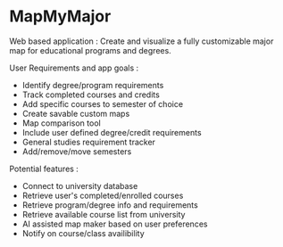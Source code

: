 # MapMyMajor
Web based application : Create and visualize a fully customizable major map for educational programs and degrees.  

User Requirements and app goals : 
  - Identify degree/program requirements
  - Track completed courses and credits
  - Add specific courses to semester of choice
  - Create savable custom maps
  - Map comparison tool
  - Include user defined degree/credit requirements
  - General studies requirement tracker
  - Add/remove/move semesters

Potential features : 
  - Connect to university database
  - Retrieve user's completed/enrolled courses
  - Retrieve program/degree info and requirements
  - Retrieve available course list from university
  - AI assisted map maker based on user preferences
  - Notify on course/class availibility
